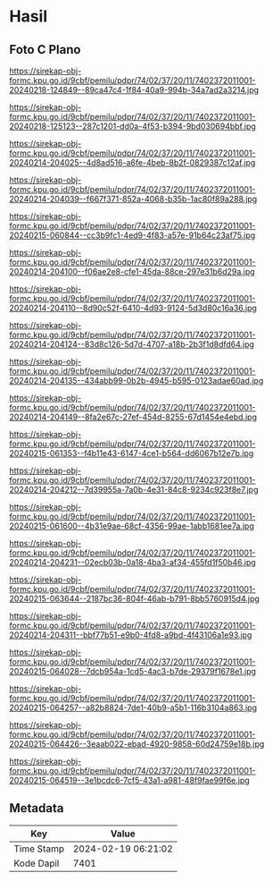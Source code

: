 # Hasil

## Foto C Plano

https://sirekap-obj-formc.kpu.go.id/9cbf/pemilu/pdpr/74/02/37/20/11/7402372011001-20240218-124849--89ca47c4-1f84-40a9-994b-34a7ad2a3214.jpg

https://sirekap-obj-formc.kpu.go.id/9cbf/pemilu/pdpr/74/02/37/20/11/7402372011001-20240218-125123--287c1201-dd0a-4f53-b394-9bd030694bbf.jpg

https://sirekap-obj-formc.kpu.go.id/9cbf/pemilu/pdpr/74/02/37/20/11/7402372011001-20240214-204025--4d8ad516-a6fe-4beb-8b2f-0829387c12af.jpg

https://sirekap-obj-formc.kpu.go.id/9cbf/pemilu/pdpr/74/02/37/20/11/7402372011001-20240214-204039--f667f371-852a-4068-b35b-1ac80f89a288.jpg

https://sirekap-obj-formc.kpu.go.id/9cbf/pemilu/pdpr/74/02/37/20/11/7402372011001-20240215-060844--cc3b9fc1-4ed9-4f83-a57e-91b64c23af75.jpg

https://sirekap-obj-formc.kpu.go.id/9cbf/pemilu/pdpr/74/02/37/20/11/7402372011001-20240214-204100--f06ae2e8-cfe1-45da-88ce-297e31b6d29a.jpg

https://sirekap-obj-formc.kpu.go.id/9cbf/pemilu/pdpr/74/02/37/20/11/7402372011001-20240214-204110--8d90c52f-6410-4d93-9124-5d3d80c16a36.jpg

https://sirekap-obj-formc.kpu.go.id/9cbf/pemilu/pdpr/74/02/37/20/11/7402372011001-20240214-204124--83d8c126-5d7d-4707-a18b-2b3f1d8dfd64.jpg

https://sirekap-obj-formc.kpu.go.id/9cbf/pemilu/pdpr/74/02/37/20/11/7402372011001-20240214-204135--434abb99-0b2b-4945-b595-0123adae60ad.jpg

https://sirekap-obj-formc.kpu.go.id/9cbf/pemilu/pdpr/74/02/37/20/11/7402372011001-20240214-204149--8fa2e67c-27ef-454d-8255-67d1454e4ebd.jpg

https://sirekap-obj-formc.kpu.go.id/9cbf/pemilu/pdpr/74/02/37/20/11/7402372011001-20240215-061353--f4b11e43-6147-4ce1-b564-dd6067b12e7b.jpg

https://sirekap-obj-formc.kpu.go.id/9cbf/pemilu/pdpr/74/02/37/20/11/7402372011001-20240214-204212--7d39955a-7a0b-4e31-84c8-9234c923f8e7.jpg

https://sirekap-obj-formc.kpu.go.id/9cbf/pemilu/pdpr/74/02/37/20/11/7402372011001-20240215-061600--4b31e9ae-68cf-4356-99ae-1abb1681ee7a.jpg

https://sirekap-obj-formc.kpu.go.id/9cbf/pemilu/pdpr/74/02/37/20/11/7402372011001-20240214-204231--02ecb03b-0a18-4ba3-af34-455fd1f50b46.jpg

https://sirekap-obj-formc.kpu.go.id/9cbf/pemilu/pdpr/74/02/37/20/11/7402372011001-20240215-063644--2187bc36-804f-46ab-b791-8bb5760915d4.jpg

https://sirekap-obj-formc.kpu.go.id/9cbf/pemilu/pdpr/74/02/37/20/11/7402372011001-20240214-204311--bbf77b51-e9b0-4fd8-a9bd-4f43106a1e93.jpg

https://sirekap-obj-formc.kpu.go.id/9cbf/pemilu/pdpr/74/02/37/20/11/7402372011001-20240215-064028--7dcb954a-1cd5-4ac3-b7de-29379f1678e1.jpg

https://sirekap-obj-formc.kpu.go.id/9cbf/pemilu/pdpr/74/02/37/20/11/7402372011001-20240215-064257--a82b8824-7de1-40b9-a5b1-116b3104a863.jpg

https://sirekap-obj-formc.kpu.go.id/9cbf/pemilu/pdpr/74/02/37/20/11/7402372011001-20240215-064426--3eaab022-ebad-4920-9858-60d24759e18b.jpg

https://sirekap-obj-formc.kpu.go.id/9cbf/pemilu/pdpr/74/02/37/20/11/7402372011001-20240215-064519--3e1bcdc6-7cf5-43a1-a981-48f9fae99f6e.jpg


## Metadata

| Key        | Value               |
| ---------- | ------------------- |
| Time Stamp | 2024-02-19 06:21:02 |
| Kode Dapil | 7401                |



